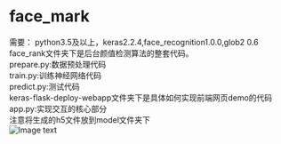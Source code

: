 # face_mark
需要：
python3.5及以上，keras2.2.4,face_recognition1.0.0,glob2 0.6  
face_rank文件夹下是后台颜值检测算法的整套代码。  
prepare.py:数据预处理代码  
train.py:训练神经网络代码  
predict.py:测试代码  
keras-flask-deploy-webapp文件夹下是具体如何实现前端网页demo的代码  
app.py:实现交互的核心部分  
注意将生成的h5文件放到model文件夹下  
![Image text](https://github.com/lwpyh/face_mark/raw/master/image1.jpg)

